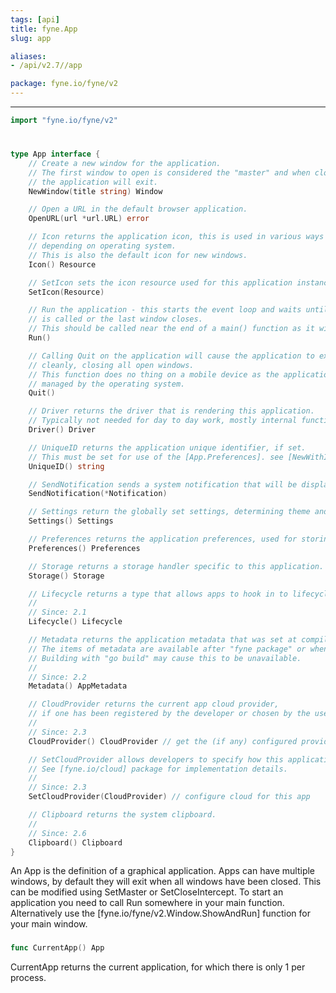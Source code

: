 ```yaml
---
tags: [api]
title: fyne.App
slug: app

aliases:
- /api/v2.7//app

package: fyne.io/fyne/v2
---
```



---
```go
import "fyne.io/fyne/v2"
```

#

###

```go
type App interface {
	// Create a new window for the application.
	// The first window to open is considered the "master" and when closed
	// the application will exit.
	NewWindow(title string) Window

	// Open a URL in the default browser application.
	OpenURL(url *url.URL) error

	// Icon returns the application icon, this is used in various ways
	// depending on operating system.
	// This is also the default icon for new windows.
	Icon() Resource

	// SetIcon sets the icon resource used for this application instance.
	SetIcon(Resource)

	// Run the application - this starts the event loop and waits until [App.Quit]
	// is called or the last window closes.
	// This should be called near the end of a main() function as it will block.
	Run()

	// Calling Quit on the application will cause the application to exit
	// cleanly, closing all open windows.
	// This function does no thing on a mobile device as the application lifecycle is
	// managed by the operating system.
	Quit()

	// Driver returns the driver that is rendering this application.
	// Typically not needed for day to day work, mostly internal functionality.
	Driver() Driver

	// UniqueID returns the application unique identifier, if set.
	// This must be set for use of the [App.Preferences]. see [NewWithID].
	UniqueID() string

	// SendNotification sends a system notification that will be displayed in the operating system's notification area.
	SendNotification(*Notification)

	// Settings return the globally set settings, determining theme and so on.
	Settings() Settings

	// Preferences returns the application preferences, used for storing configuration and state
	Preferences() Preferences

	// Storage returns a storage handler specific to this application.
	Storage() Storage

	// Lifecycle returns a type that allows apps to hook in to lifecycle events.
	//
	// Since: 2.1
	Lifecycle() Lifecycle

	// Metadata returns the application metadata that was set at compile time.
	// The items of metadata are available after "fyne package" or when running "go run"
	// Building with "go build" may cause this to be unavailable.
	//
	// Since: 2.2
	Metadata() AppMetadata

	// CloudProvider returns the current app cloud provider,
	// if one has been registered by the developer or chosen by the user.
	//
	// Since: 2.3
	CloudProvider() CloudProvider // get the (if any) configured provider

	// SetCloudProvider allows developers to specify how this application should integrate with cloud services.
	// See [fyne.io/cloud] package for implementation details.
	//
	// Since: 2.3
	SetCloudProvider(CloudProvider) // configure cloud for this app

	// Clipboard returns the system clipboard.
	//
	// Since: 2.6
	Clipboard() Clipboard
}
```

An App is the definition of a graphical application. Apps can have multiple windows, by default they will exit when all windows have been closed. This can be modified using SetMaster or SetCloseIntercept. To start an application you need to call Run somewhere in your main function. Alternatively use the [fyne.io/fyne/v2.Window.ShowAndRun] function for your main window.

###

```go
func CurrentApp() App
```
CurrentApp returns the current application, for which there is only 1 per process.
